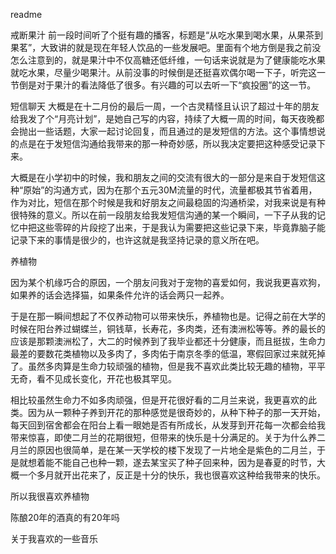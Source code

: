readme

戒断果汁
前一段时间听了个挺有趣的播客，标题是“从吃水果到喝水果，从果茶到果茗”，大致讲的就是现在年轻人饮品的一些发展吧。里面有个地方倒是我之前没怎么注意到的，就是果汁中不仅高糖还低纤维，一句话来说就是为了健康能吃水果就吃水果，尽量少喝果汁。从前没事的时候倒是还挺喜欢偶尔喝一下子，听完这一节倒是对于果汁的看法降低了很多。有兴趣的可以去听一下“疯投圈”的这一节。

短信聊天
大概是在十二月份的最后一周，一个古灵精怪且认识了超过十年的朋友给我发了个“月亮计划”，是她自己写的内容，持续了大概一周的时间，每天夜晚都会抛出一些话题，大家一起讨论回复，而且通过的是发短信的方法。这个事情想说的点是在于发短信沟通给我带来的那一种奇妙感，所以我决定要把这种感受记录下来。

大概是在小学初中的时候，我和朋友之间的交流有很大的一部分是来自于发短信这种“原始”的沟通方式，因为在那个五元30M流量的时代，流量都极其节省着用，作为对比，短信在那个时候是我和好朋友之间最稳固的沟通桥梁，对我来说是有种很特殊的意义。所以在前一段朋友给我发短信沟通的某一个瞬间，一下子从我的记忆中把这些零碎的片段挖了出来，于是我认为需要把这些记录下来，毕竟靠脑子能记录下来的事情是很少的，也许这就是我坚持记录的意义所在吧。

养植物

因为某个机缘巧合的原因，一个朋友问我对于宠物的喜爱如何，我说我更喜欢狗，如果养的话会选择猫，如果条件允许的话会两只一起养。

于是在那一瞬间想起了不仅养动物可以带来快乐，养植物也是。记得之前在大学的时候在阳台养过蝴蝶兰，铜钱草，长寿花，多肉类，还有澳洲松等等。养的最长的应该是那颗澳洲松了，大二的时候养到了我毕业都还十分健康，而且挺拔，生命力最差的要数花类植物以及多肉了，多肉佑于南京冬季的低温，寒假回家过来就死掉了。虽然多肉算是生命力较顽强的植物，但是我不喜欢此类比较无趣的植物，平平无奇，看不见成长变化，开花也极其罕见。

相比较虽然生命力不如多肉顽强，但是开花很好看的二月兰来说，我更喜欢的此类。因为从一颗种子养到开花的那种感觉是很奇妙的，从种下种子的那一天开始，每天回到宿舍都会在阳台上看一眼她是否有所成长，从发芽到开花每一次都会给我带来惊喜，即使二月兰的花期很短，但带来的快乐是十分满足的。关于为什么养二月兰的原因也很简单，是在某一天学校的楼下发现了一片地全是紫色的二月兰，于是就想着能不能自己也种一颗，遂去某宝买了种子回来种，因为是春夏的时节，大概一个多月就开出花来了，反正是十分的快乐，我也很喜欢这种给我带来的快乐。

所以我很喜欢养植物

陈酿20年的酒真的有20年吗


关于我喜欢的一些音乐


